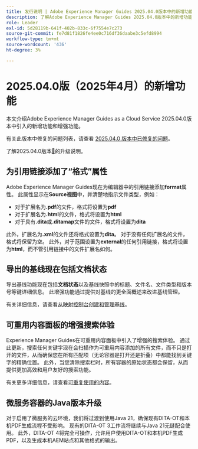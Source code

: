 ```yaml
---
title: 发行说明 | Adobe Experience Manager Guides 2025.04.0版本中的新增功能
description: 了解Adobe Experience Manager Guides 2025.04.0版本中的新增功能和增强功能
role: Leader
exl-id: 5d28119b-641f-402b-833c-6f7554e7c273
source-git-commit: fe7d81f1826fe4ee0c716df36daabe3c5efd8994
workflow-type: tm+mt
source-wordcount: '436'
ht-degree: 3%

---
```


# 2025.04.0版（2025年4月）的新增功能

本文介绍Adobe Experience Manager Guides as a Cloud Service 2025.04.0版本中引入的新增功能和增强功能。

有关此版本中修复的问题列表，请查看 [2025.04.0 版本中已修复的问题](fixed-issues-2025-04-0.md)。

了解2025.04.0版本[&#128279;](../release-info/upgrade-instructions-2025-04-0.md)的升级说明。

## 为引用链接添加了“格式”属性

Adobe Experience Manager Guides现在为编辑器中的引用链接添加&#x200B;**format**&#x200B;属性。 此属性显示在&#x200B;**Source视图**&#x200B;中，并清楚地指示文件类型，例如：

- 对于扩展名为&#x200B;**.pdf**&#x200B;的文件，格式将设置为&#x200B;**pdf**
- 对于扩展名为&#x200B;**.html**&#x200B;的文件，格式将设置为&#x200B;**html**
- 对于具有&#x200B;**.dita**&#x200B;或&#x200B;**.ditamap**&#x200B;文件的文件，格式将设置为&#x200B;**dita**

此外，扩展名为&#x200B;**.xml**&#x200B;的文件还将格式设置为&#x200B;**dita**。 对于没有任何扩展名的文件，格式将保留为空。 此外，对于范围设置为&#x200B;**external**&#x200B;的任何引用链接，格式将设置为&#x200B;**html**，而不管引用链接中的文件扩展名如何。

## 导出的基线现在包括文档状态

导出基线功能现在包括&#x200B;**文档状态**&#x200B;以及基线快照中的标题、文件名、文件类型和版本号等键详细信息。 此增强功能通过提供对基线的更全面概述来改进基线管理。

有关详细信息，请查看[从映射控制台创建和管理基线](../user-guide/web-editor-baseline.md#manage-baselines)。

## 可重用内容面板的增强搜索体验

Experience Manager Guides在可重用内容面板中引入了增强的搜索体验。 通过此更新，搜索任何关键字现在会扫描作为可重用内容添加的所有文件，而不只是打开的文件，从而确保您在所有匹配项（无论容器是打开还是折叠）中都能找到关键字的精确位置。 此外，当您清除搜索栏时，所有容器的原始状态都会保留，从而提供更加高效和用户友好的搜索功能。

有关更多详细信息，请查看[可重复使用的内容](../user-guide/web-editor-features.md#reusable-content)。


## 微服务容器的Java版本升级

对于启用了微服务的云环境，我们将过渡到使用Java 21，确保现有DITA-OT和本机PDF生成流程不受影响。 现有的DITA-OT 3工作流将继续与Java 21无缝配合使用。  此外，DITA-OT 4将完全可操作，允许用户使用DITA-OT和本机PDF生成PDF，以及生成本机AEM站点和其他格式的输出。

